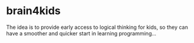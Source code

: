 # brain4kids

The idea is to provide early access to logical thinking for kids, so they can have a smoother and quicker start in learning programming…